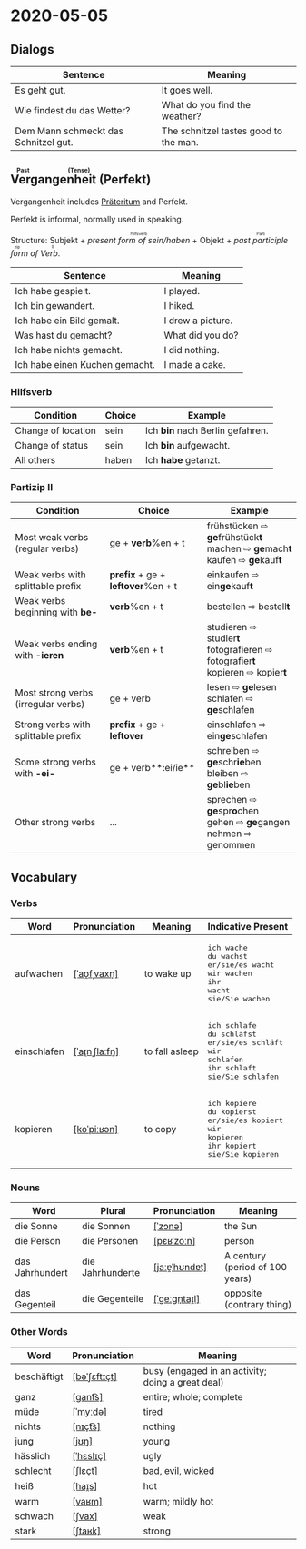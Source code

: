 # 2020-05-05

## Dialogs

| Sentence                             | Meaning                               |
| ------------------------------------ | ------------------------------------- |
| Es geht gut.                         | It goes well.                         |
| Wie findest du das Wetter?           | What do you find the weather?         |
| Dem Mann schmeckt das Schnitzel gut. | The schnitzel tastes good to the man. |

## <ruby>Vergangenheit<rt>Past (Tense)</rt></ruby> (Perfekt)

Vergangenheit includes [Präteritum](./2020-03-26.md#Präteritum) and Perfekt.

Perfekt is informal, normally used in speaking.

Structure: Subjekt + <ruby><i>present form of sein/haben</i><rt>Hilfsverb</rt></ruby> + Objekt + <ruby><i>past participle form of Verb</i><rt>Partizip II</rt></ruby>.

| Sentence                       | Meaning           |
| ------------------------------ | ----------------- |
| Ich habe gespielt.             | I played.         |
| Ich bin gewandert.             | I hiked.          |
| Ich habe ein Bild gemalt.      | I drew a picture. |
| Was hast du gemacht?           | What did you do?  |
| Ich habe nichts gemacht.       | I did nothing.    |
| Ich habe einen Kuchen gemacht. | I made a cake.    |

### Hilfsverb

| Condition          | Choice | Example                           |
| ------------------ | ------ | --------------------------------- |
| Change of location | sein   | Ich **bin** nach Berlin gefahren. |
| Change of status   | sein   | Ich **bin** aufgewacht.           |
| All others         | haben  | Ich **habe** getanzt.             |

### Partizip II

| Condition                           | Choice                                | Example                                                      |
| ----------------------------------- | ------------------------------------- | ------------------------------------------------------------ |
| Most weak verbs (regular verbs)     | ge + **verb**%en + t                  | frühstücken ⇨ **ge**frühstück**t**<br />machen ⇨ **ge**mach**t**<br />kaufen ⇨ **ge**kauf**t** |
| Weak verbs with splittable prefix   | **prefix** + ge + **leftover**%en + t | einkaufen ⇨ ein**ge**kauf**t**                               |
| Weak verbs beginning with **be-**   | **verb**%en + t                       | bestellen ⇨ bestell**t**                                     |
| Weak verbs ending with **-ieren**   | **verb**%en + t                       | studieren ⇨ studier**t**<br />fotografieren ⇨ fotografier**t**<br />kopieren ⇨ kopier**t** |
| Most strong verbs (irregular verbs) | ge + verb                             | lesen ⇨ **ge**lesen<br />schlafen ⇨ **ge**schlafen           |
| Strong verbs with splittable prefix | **prefix** + ge + **leftover**        | einschlafen ⇨ ein**ge**schlafen                              |
| Some strong verbs with **-ei-**     | ge + verb**:ei/ie**                   | schreiben ⇨ **ge**schr**ie**ben<br />bleiben ⇨ **ge**bl**ie**ben |
| Other strong verbs                  | ...                                   | sprechen ⇨ **ge**spr**o**chen<br />gehen ⇨ **ge**gangen<br />nehmen ⇨ genommen |

## Vocabulary

### Verbs

| Word        | Pronunciation | Meaning | Indicative Present |
| ----------- | ------------- | ------- | ------------------ |
|aufwachen|[[ˈaʊ̯fˌvaxn̩]](https://cdn.duden.de/_media_/audio/ID4113594_197962747.mp3)|to wake up|<pre>ich       wache<br>du        wachst<br>er/sie/es wacht<br>wir       wachen<br>ihr       wacht<br>sie/Sie   wachen</pre>|
|einschlafen|[[ˈaɪ̯nˌʃlaːfn̩]](https://cdn.duden.de/_media_/audio/ID4115082_113894419.mp3)|to fall asleep|<pre>ich       schlafe<br>du        schläfst<br>er/sie/es schläft<br>wir       schlafen<br>ihr       schlaft<br>sie/Sie   schlafen</pre>|
|kopieren|[[koˈpiːʁən]](https://cdn.duden.de/_media_/audio/ID4116754_386870102.mp3)|to copy|<pre>ich       kopiere<br>du        kopierst<br>er/sie/es kopiert<br>wir       kopieren<br>ihr       kopiert<br>sie/Sie   kopieren</pre>|

### Nouns

| Word            | Plural | Pronunciation | Meaning |
| --------------- | ------ | ------------- | ------- |
|die Sonne|die Sonnen|[[ˈzɔnə]](https://cdn.duden.de/_media_/audio/ID4115930_273359072.mp3)|the Sun|
|die Person|die Personen|[[pɛʁˈzoːn]](https://cdn.duden.de/_media_/audio/ID4110655_351508188.mp3)|person|
|das Jahrhundert|die Jahrhunderte|[[jaːɐ̯ˈhʊndɐt]](https://cdn.duden.de/_media_/audio/ID4520203_392120107.mp3)|A century (period of 100 years)|
|das Gegenteil|die Gegenteile|[[ˈɡeːɡn̩taɪ̯l]](https://cdn.duden.de/_media_/audio/ID4113973_241106673.mp3)|opposite (contrary thing)|

### Other Words

| Word        | Pronunciation | Meaning |
| ----------- | ------------- | ------- |
|beschäftigt|[[bəˈʃɛftɪçt]](https://sounds.pons.com/audio_tts/de/Tdeen88480)|busy (engaged in an activity; doing a great deal)|
|ganz|[[ɡant͡s]](https://cdn.duden.de/_media_/audio/ID4113147_409022505.mp3)|entire; whole; complete|
|müde|[[ˈmyːdə]](https://cdn.duden.de/_media_/audio/ID4120397_327459813.mp3)|tired|
|nichts|[[nɪçt͡s]](https://cdn.duden.de/_media_/audio/ID4110203_337562299.mp3)|nothing|
|jung|[[jʊŋ]](https://cdn.duden.de/_media_/audio/ID4115982_376308988.mp3)|young|
|hässlich|[[ˈhɛslɪç]](https://cdn.duden.de/_media_/audio/ID4113570_70370849.mp3)|ugly|
|schlecht|[[ʃlɛçt]](https://cdn.duden.de/_media_/audio/ID4114945_172559287.mp3)|bad, evil, wicked|
|heiß|[[haɪ̯s]](https://cdn.duden.de/_media_/audio/ID4114282_346250494.mp3)|hot|
|warm|[[vaʁm]](https://cdn.duden.de/_media_/audio/ID4113652_206308247.mp3)|warm; mildly hot|
|schwach|[[ʃvax]](https://cdn.duden.de/_media_/audio/ID4107304_444213257.mp3)|weak|
|stark|[[ʃtaʁk]](https://cdn.duden.de/_media_/audio/ID4111207_522604328.mp3)|strong|